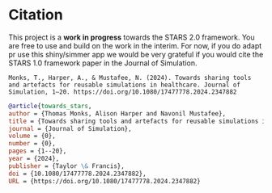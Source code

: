 # Citation

This project is a **work in progress** towards the STARS 2.0 framework.  You are free to use and build on the work in the interim.  For now, if you do adapt pr use this shiny/simmer app we would be very grateful if you would cite the STARS 1.0 framework paper in the Journal of Simulation.

```
Monks, T., Harper, A., & Mustafee, N. (2024). Towards sharing tools and artefacts for reusable simulations in healthcare. Journal of Simulation, 1–20. https://doi.org/10.1080/17477778.2024.2347882
```

```bibtex
@article{towards_stars,
author = {Thomas Monks, Alison Harper and Navonil Mustafee},
title = {Towards sharing tools and artefacts for reusable simulations in healthcare},
journal = {Journal of Simulation},
volume = {0},
number = {0},
pages = {1--20},
year = {2024},
publisher = {Taylor \& Francis},
doi = {10.1080/17477778.2024.2347882},
URL = {https://doi.org/10.1080/17477778.2024.2347882}
```